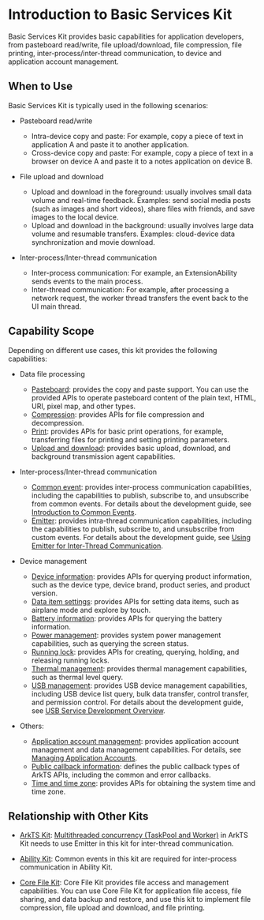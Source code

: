 # Introduction to Basic Services Kit

Basic Services Kit provides basic capabilities for application developers, from pasteboard read/write, file upload/download, file compression, file printing, inter-process/inter-thread communication, to device and application account management.

## When to Use

Basic Services Kit is typically used in the following scenarios:


- Pasteboard read/write
  - Intra-device copy and paste: For example, copy a piece of text in application A and paste it to another application.
  - Cross-device copy and paste: For example, copy a piece of text in a browser on device A and paste it to a notes application on device B.

- File upload and download
  - Upload and download in the foreground: usually involves small data volume and real-time feedback. Examples: send social media posts (such as images and short videos), share files with friends, and save images to the local device.
  - Upload and download in the background: usually involves large data volume and resumable transfers. Examples: cloud-device data synchronization and movie download.

- Inter-process/Inter-thread communication
  - Inter-process communication: For example, an ExtensionAbility sends events to the main process.
  - Inter-thread communication: For example, after processing a network request, the worker thread transfers the event back to the UI main thread.

## Capability Scope

Depending on different use cases, this kit provides the following capabilities:

- Data file processing
  - [Pasteboard](../reference/apis-basic-services-kit/js-apis-pasteboard.md): provides the copy and paste support. You can use the provided APIs to operate pasteboard content of the plain text, HTML, URI, pixel map, and other types.
  - [Compression](../reference/apis-basic-services-kit/js-apis-zlib.md): provides APIs for file compression and decompression.
  - [Print](../reference/apis-basic-services-kit/js-apis-print.md): provides APIs for basic print operations, for example, transferring files for printing and setting printing parameters.
  - [Upload and download](../reference/apis-basic-services-kit/js-apis-request.md): provides basic upload, download, and background transmission agent capabilities.

- Inter-process/Inter-thread communication
  - [Common event](../reference/apis-basic-services-kit/js-apis-commonEventManager.md): provides inter-process communication capabilities, including the capabilities to publish, subscribe to, and unsubscribe from common events. For details about the development guide, see [Introduction to Common Events](common-event/common-event-overview.md).
  - [Emitter](../reference/apis-basic-services-kit/js-apis-emitter.md): provides intra-thread communication capabilities, including the capabilities to publish, subscribe to, and unsubscribe from custom events. For details about the development guide, see [Using Emitter for Inter-Thread Communication](common-event/itc-with-emitter.md).

- Device management
  - [Device information](../reference/apis-basic-services-kit/js-apis-device-info.md): provides APIs for querying product information, such as the device type, device brand, product series, and product version.
  - [Data item settings](../reference/apis-basic-services-kit/js-apis-settings.md): provides APIs for setting data items, such as airplane mode and explore by touch.
  - [Battery information](../reference/apis-basic-services-kit/js-apis-battery-info.md): provides APIs for querying the battery information.
  - [Power management](../reference/apis-basic-services-kit/js-apis-power.md): provides system power management capabilities, such as querying the screen status.
  - [Running lock](../reference/apis-basic-services-kit/js-apis-runninglock.md): provides APIs for creating, querying, holding, and releasing running locks.
  - [Thermal management](../reference/apis-basic-services-kit/js-apis-thermal.md): provides thermal management capabilities, such as thermal level query.
  - [USB management](../reference/apis-basic-services-kit/js-apis-usbManager.md): provides USB device management capabilities, including USB device list query, bulk data transfer, control transfer, and permission control. For details about the development guide, see [USB Service Development Overview](usb/usbManager/usbHost-overview.md).

- Others:
  - [Application account management](../reference/apis-basic-services-kit/js-apis-appAccount.md): provides application account management and data management capabilities. For details, see [Managing Application Accounts](account/manage-application-account.md).
  - [Public callback information](../reference/apis-basic-services-kit/js-apis-base.md): defines the public callback types of ArkTS APIs, including the common and error callbacks.
  - [Time and time zone](../reference/apis-basic-services-kit/js-apis-date-time.md): provides APIs for obtaining the system time and time zone.

## Relationship with Other Kits

- [ArkTS Kit](../arkts-utils/arkts-overview.md): [Multithreaded concurrency (TaskPool and Worker)](../arkts-utils/multi-thread-concurrency-overview.md) in ArkTS Kit needs to use Emitter in this kit for inter-thread communication.

- [Ability Kit](../application-models/abilitykit-overview.md): Common events in this kit are required for inter-process communication in Ability Kit.

- [Core File Kit](../file-management/core-file-kit-intro.md): Core File Kit provides file access and management capabilities. You can use Core File Kit for application file access, file sharing, and data backup and restore, and use this kit to implement file compression, file upload and download, and file printing.
